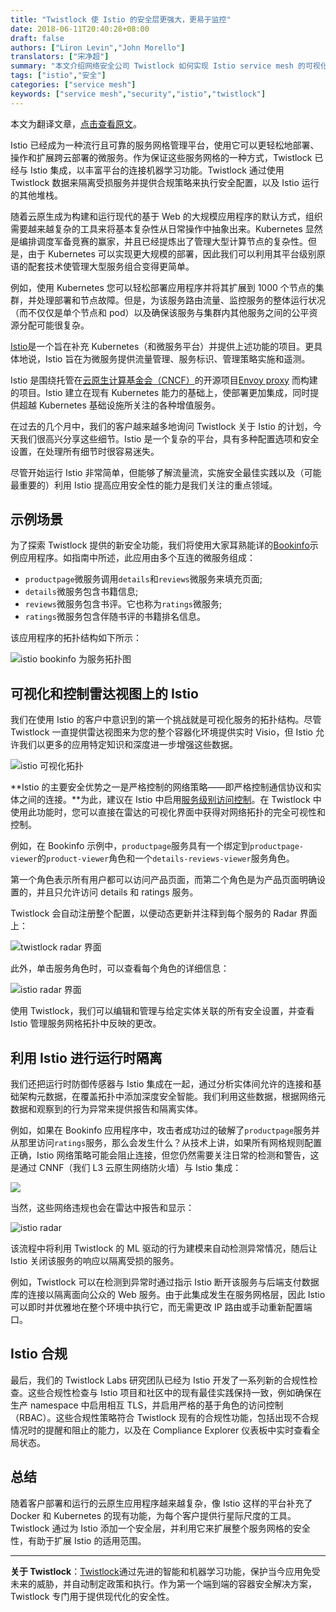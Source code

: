 ```yaml
---
title: "Twistlock 使 Istio 的安全层更强大，更易于监控"
date: 2018-06-11T20:40:28+08:00
draft: false
authors: ["Liron Levin","John Morello"]
translators: ["宋净超"]
summary: "本文介绍网络安全公司 Twistlock 如何实现 Istio service mesh 的可视化并增强微服务的安全性"
tags: ["istio","安全"]
categories: ["service mesh"]
keywords: ["service mesh","security","istio","twistlock"]
---
```


本文为翻译文章，[点击查看原文](https://thenewstack.io/twistlock-makes-istios-security-layer-more-robust-easier-to-monitor/)。

Istio 已经成为一种流行且可靠的服务网格管理平台，使用它可以更轻松地部署、操作和扩展跨云部署的微服务。作为保证这些服务网格的一种方式，Twistlock 已经与 Istio 集成，以丰富平台的连接机器学习功能。Twistlock 通过使用 Twistlock 数据来隔离受损服务并提供合规策略来执行安全配置，以及 Istio 运行的其他堆栈。

随着云原生成为构建和运行现代的基于 Web 的大规模应用程序的默认方式，组织需要越来越复杂的工具来将基本复杂性从日常操作中抽象出来。Kubernetes 显然是编排调度军备竞赛的赢家，并且已经提炼出了管理大型计算节点的复杂性。但是，由于 Kubernetes 可以实现更大规模的部署，因此我们可以利用其平台级别原语的配套技术使管理大型服务组合变得更简单。

例如，使用 Kubernetes 您可以轻松部署应用程序并将其扩展到 1000 个节点的集群，并处理部署和节点故障。但是，为该服务路由流量、监控服务的整体运行状况（而不仅仅是单个节点和 pod）以及确保该服务与集群内其他服务之间的公平资源分配可能很复杂。

[Istio](https://istio.io/)是一个旨在补充 Kubernetes（和微服务平台）并提供上述功能的项目。更具体地说，Istio 旨在为微服务提供流量管理、服务标识、管理策略实施和遥测。

Istio 是围绕托管在[云原生计算基金会（CNCF）](https://cncf.io)的开源项目[Envoy proxy](https://www.envoyproxy.io/) 而构建的项目。Istio 建立在现有 Kubernetes 能力的基础上，使部署更加集成，同时提供超越 Kubernetes 基础设施所关注的各种增值服务。

在过去的几个月中，我们的客户越来越多地询问 Twistlock 关于 Istio 的计划，今天我们很高兴分享这些细节。Istio 是一个复杂的平台，具有多种配置选项和安全设置，在处理所有细节时很容易迷失。

尽管开始运行 Istio 非常简单，但能够了解流量流，实施安全最佳实践以及（可能最重要的）利用 Istio 提高应用安全性的能力是我们关注的重点领域。

## 示例场景

为了探索 Twistlock 提供的新安全功能，我们将使用大家耳熟能详的[Bookinfo](https://istio.io/docs/guides/bookinfo)示例应用程序。如指南中所述，此应用由多个互连的微服务组成：

- `productpage`微服务调用`details`和`reviews`微服务来填充页面;
- `details`微服务包含书籍信息;
- `reviews`微服务包含书评。它也称为`ratings`微服务;
- `ratings`微服务包含伴随书评的书籍排名信息。

该应用程序的拓扑结构如下所示：

![istio bookinfo 为服务拓扑图](00704eQkgy1fs7h9ansyfj30r30j40uw.jpg)

## 可视化和控制雷达视图上的 Istio

我们在使用 Istio 的客户中意识到的第一个挑战就是可视化服务的拓扑结构。尽管 Twistlock 一直提供雷达视图来为您的整个容器化环境提供实时 Visio，但 Istio 允许我们以更多的应用特定知识和深度进一步增强这些数据。

![istio 可视化拓扑](00704eQkgy1fs7hau83l5j30r30dyn0t.jpg)

**Istio 的主要安全优势之一是严格控制的网络策略——即严格控制通信协议和实体之间的连接。**为此，建议在 Istio 中启用[服务级别访问控制](https://istio.io/docs/tasks/security/role-based-access-control/)。在 Twistlock 中使用此功能时，您可以直接在雷达的可视化界面中获得对网络拓扑的完全可视性和控制。

例如，在 Bookinfo 示例中，`productpage`服务具有一个绑定到`productpage-viewer`的`product-viewer`角色和一个`details-reviews-viewer`服务角色。

第一个角色表示所有用户都可以访问产品页面，而第二个角色是为产品页面明确设置的，并且只允许访问 details 和 ratings 服务。

Twistlock 会自动注册整个配置，以便动态更新并注释到每个服务的 Radar 界面上：

![twistlock radar 界面](00704eQkgy1fs7hld5v39j30r30dwwjb.jpg)

此外，单击服务角色时，可以查看每个角色的详细信息：

![istio radar 界面](00704eQkgy1fs7hm2a3tgj30r30dd786.jpg)

使用 Twistlock，我们可以编辑和管理与给定实体关联的所有安全设置，并查看 Istio 管理服务网格拓扑中反映的更改。

## 利用 Istio 进行运行时隔离

我们还把运行时防御传感器与 Istio 集成在一起，通过分析实体间允许的连接和基础架构元数据，在覆盖拓扑中添加深度安全智能。我们利用这些数据，根据网络元数据和观察到的行为异常来提供报告和隔离实体。

例如，如果在 Bookinfo 应用程序中，攻击者成功过的破解了`productpage`服务并从那里访问`ratings`服务，那么会发生什么？从技术上讲，如果所有网格规则配置正确，Istio 网络策略可能会阻止连接，但您仍然需要关注日常的检测和警告，这是通过 CNNF（我们 L3 云原生网络防火墙）与 Istio 集成：

![](00704eQkgy1fs7hm2a3tgj30r30dd786.jpg)

当然，这些网络违规也会在雷达中报告和显示：

![istio radar](00704eQkgy1fs7i4zhla0j30r30fewi7.jpg)

该流程中将利用 Twistlock 的 ML 驱动的行为建模来自动检测异常情况，随后让 Istio 关闭该服务的响应以隔离受损的服务。

例如，Twistlock 可以在检测到异常时通过指示 Istio 断开该服务与后端支付数据库的连接以隔离面向公众的 Web 服务。由于此集成发生在服务网格层，因此 Istio 可以即时并优雅地在整个环境中执行它，而无需更改 IP 路由或手动重新配置端口。

## Istio 合规

最后，我们的 Twistlock Labs 研究团队已经为 Istio 开发了一系列新的合规性检查。这些合规性检查与 Istio 项目和社区中的现有最佳实践保持一致，例如确保在生产 namespace 中启用相互 TLS，并启用严格的基于角色的访问控制（RBAC）。这些合规性策略符合 Twistlock 现有的合规性功能，包括出现不合规情况时的提醒和阻止的能力，以及在 Compliance Explorer 仪表板中实时查看全局状态。

## 总结

随着客户部署和运行的云原生应用程序越来越复杂，像 Istio 这样的平台补充了 Docker 和 Kubernetes 的现有功能，为每个客户提供行星际尺度的工具。Twistlock 通过为 Istio 添加一个安全层，并利用它来扩展整个服务网格的安全性，有助于扩展 Istio 的适用范围。

------

**关于 Twistlock**：[Twistlock](https://www.twistlock.com)通过先进的智能和机器学习功能，保护当今应用免受未来的威胁，并自动制定政策和执行。作为第一个端到端的容器安全解决方案，Twistlock 专门用于提供现代化的安全性。

